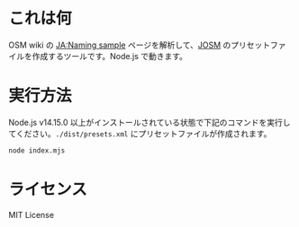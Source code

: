 # これは何

OSM wiki の [JA:Naming sample](https://wiki.openstreetmap.org/wiki/JA:Naming_sample) ページを解析して、[JOSM](https://josm.openstreetmap.de/) のプリセットファイルを作成するツールです。Node.js で動きます。

# 実行方法

Node.js v14.15.0 以上がインストールされている状態で下記のコマンドを実行してください。`./dist/presets.xml` にプリセットファイルが作成されます。

```sh
node index.mjs
```

# ライセンス

MIT License